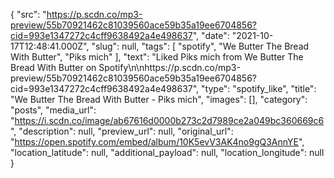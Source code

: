 {
  "src": "https://p.scdn.co/mp3-preview/55b70921462c81039560ace59b35a19ee6704856?cid=993e1347272c4cff9638492a4e498637",
  "date": "2021-10-17T12:48:41.000Z",
  "slug": null,
  "tags": [
    "spotify",
    "We Butter The Bread With Butter",
    "Piks mich"
  ],
  "text": "Liked Piks mich from We Butter The Bread With Butter on Spotify\n\nhttps://p.scdn.co/mp3-preview/55b70921462c81039560ace59b35a19ee6704856?cid=993e1347272c4cff9638492a4e498637",
  "type": "spotify_like",
  "title": "We Butter The Bread With Butter - Piks mich",
  "images": [],
  "category": "posts",
  "media_url": "https://i.scdn.co/image/ab67616d0000b273c2d7989ce2a049bc360669c6",
  "description": null,
  "preview_url": null,
  "original_url": "https://open.spotify.com/embed/album/10K5evV3AK4no9gQ3AnnYE",
  "location_latitude": null,
  "additional_payload": null,
  "location_longitude": null
}